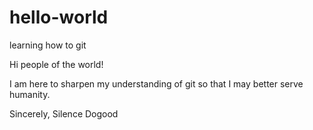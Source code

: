 # hello-world
learning how to git

Hi people of the world!

I am here to sharpen my understanding of git so that I may better serve humanity.

Sincerely,
Silence Dogood
